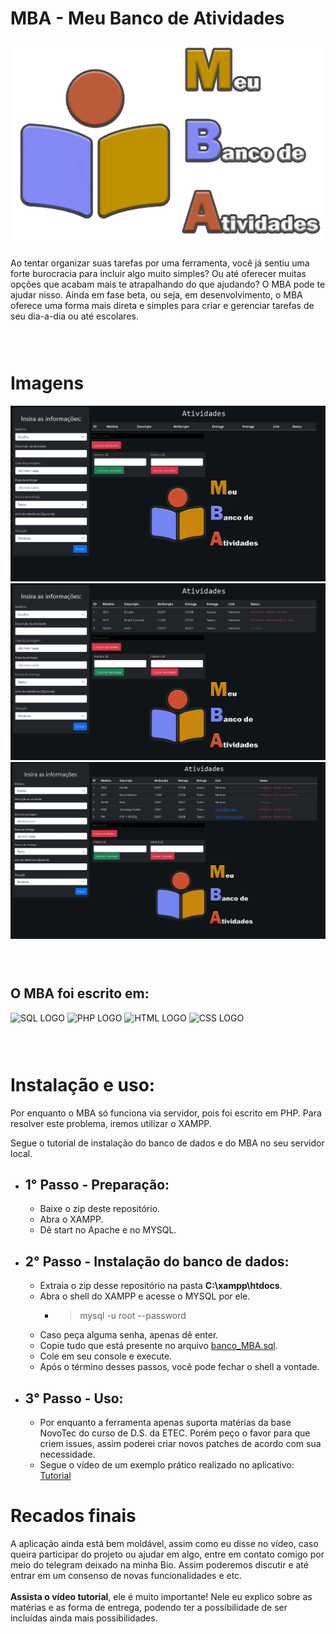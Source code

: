 # MBA - Meu Banco de Atividades

![Logo MBA](assets/logoMBA.png)

 Ao tentar organizar suas tarefas por uma ferramenta, você já sentiu uma forte burocracia para incluir algo muito simples? Ou até oferecer muitas opções que acabam mais te atrapalhando do que ajudando? O MBA pode te ajudar nisso. Ainda em fase beta, ou seja, em desenvolvimento, o MBA oferece uma forma mais direta e simples para criar e gerenciar tarefas de seu dia-a-dia ou até escolares.

### <br>

# Imagens
![EXEMPLO INICIAL](assets/exemploMain.jpg)
![EXEMPLO 1](assets/exemplo.jpg)
![EXEMPLO 2](assets/exemplo2.jpg)

### <br>

## O MBA foi escrito em:
 ![SQL LOGO](https://img.icons8.com/ios/452/mysql-logo.png)
 ![PHP LOGO](https://img.icons8.com/ios/452/php-logo.png)
 ![HTML LOGO](https://img.icons8.com/ios/452/html-5.png)
 ![CSS LOGO](https://img.icons8.com/ios/452/css3.png)
### <br>
# Instalação e uso:

Por enquanto o MBA só funciona via servidor, pois foi escrito em PHP. 
Para resolver este problema, iremos utilizar o XAMPP.

Segue o tutorial de instalação do banco de dados e do MBA no seu servidor local.

- ## 1° Passo - Preparação:
    - Baixe o zip deste repositório.
    - Abra o XAMPP.
    - Dê start no Apache e no MYSQL.
- ## 2° Passo - Instalação do banco de dados:
    - Extraia o zip desse repositório na pasta __C:\xampp\htdocs__.
    - Abra o shell do XAMPP e acesse o MYSQL por ele.
        - > mysql -u root --password
    - Caso peça alguma senha, apenas dê enter.
    - Copie tudo que está presente no arquivo [banco_MBA.sql](banco_MBA.sql).
    - Cole em seu console e execute.
    - Após o término desses passos, você pode fechar o shell a vontade.
- ## 3° Passo - Uso:
    - Por enquanto a ferramenta apenas suporta matérias da base NovoTec do curso de D.S. da ETEC. Porém peço o favor para que criem issues, assim poderei criar novos patches de acordo com sua necessidade.
    - Segue o vídeo de um exemplo prático realizado no aplicativo: [Tutorial](https://www.youtube.com/watch?v=SFG1XuRsE2U)


# Recados finais
A aplicação ainda está bem moldável, assim como eu disse no vídeo, caso queira participar do projeto ou ajudar em algo, entre em contato comigo por meio do telegram deixado na minha Bio. Assim poderemos discutir e até entrar em um consenso de novas funcionalidades e etc.
<br>
<br>
__Assista o vídeo tutorial__, ele é muito importante! Nele eu explico sobre as matérias e as forma de entrega, podendo ter a possibilidade de ser incluídas ainda mais possibilidades.



